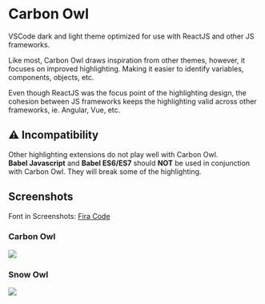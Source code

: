# Carbon Owl
VSCode dark and light theme optimized for use with ReactJS and other JS frameworks.

Like most, Carbon Owl draws inspiration from other themes, however, it focuses on improved highlighting. Making it easier to identify variables, components, objects, etc.  

Even though ReactJS was the focus point of the highlighting design, the cohesion between JS frameworks keeps the highlighting valid across other frameworks, ie. Angular, Vue, etc. 

## ⚠️ Incompatibility  
Other highlighting extensions do not play well with Carbon Owl.  
**Babel Javascript** and **Babel ES6/ES7** should **NOT** be used in conjunction with Carbon Owl. They will break some of the highlighting.  

## Screenshots
Font in Screenshots: [Fira Code](https://github.com/tonsky/FiraCode)

### Carbon Owl
![](https://i.imgur.com/9AczYzJ.png)

### Snow Owl
![](https://i.imgur.com/SFWXjW0.png)


